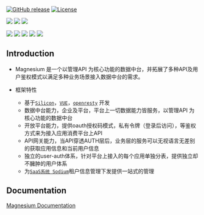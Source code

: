 [![GitHub release](https://img.shields.io/badge/release-1.0.0-28a745.svg)](https://github.com/0nebean/com.alibaba.druid-0nebean.custom/releases)
[![License](https://img.shields.io/badge/license-Apache%202-4EB1BA.svg)](https://www.apache.org/licenses/LICENSE-2.0.html)

![](https://img.shields.io/badge/belong_to-chemical--el-yellowgreen.svg)
![](https://img.shields.io/badge/support-onebean--data-red.svg)
![](https://img.shields.io/badge/dependency-spring--15.20-blue.svg)  

![](https://img.shields.io/badge/middleware-mysql-lightgrey.svg)
![](https://img.shields.io/badge/middleware-apollo-lightgrey.svg)
![](https://img.shields.io/badge/middleware-eureka-lightgrey.svg)
![](https://img.shields.io/badge/middleware-rabbitMQ-lightgrey.svg)
![](https://img.shields.io/badge/middleware-redis-lightgrey.svg)  


Introduction
---
- Magnesium 是一个以管理API 为核心功能的数据中台，并拓展了多种API及用户鉴权模式以满足多种业务场景接入数据中台的需求。


- 框架特性
  - 基于[`Silicon`](https://0nebean.github.io/Silicon/)，[`VUE`](https://cn.vuejs.org/)，[`openresty`](http://openresty.org/cn/) 开发
  - 数据中台能力，企业及平台，平台上一切数据能力皆服务，以管理API 为核心功能的数据中台
  - 开放平台能力，提供oauth授权码模式，私有令牌（登录后访问），等鉴权方式来为接入应用消费平台上API
  - API网关能力，当API穿透AUTH层后，业务层的服务可以无视语言无差别的获取应用信息和当前用户信息
  - 独立的user-auth体系，针对平台上接入的每个应用单独分表，提供独立却不臃肿的用户体系
  - 为[`SaaS系统 Sodium`](https://0nebean.github.io/Sodium/)租户信息管理下发提供一站式的管理
 
Documentation
---
[Magnesium Documentation](https://github.com/0nebean/Magnesium/wiki)
